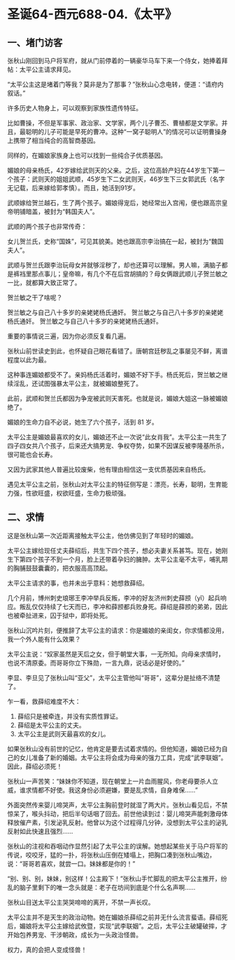 # 圣诞64-西元688-04.《太平》

## 一、堵门访客

张秋山刚回到马户将军府，就从门前停着的一辆豪华马车下来一个侍女，她捧着拜帖：太平公主请求拜见。

“太平公主这是堵着门等我？莫非是为了那事？”张秋山心念电转，便道：“请府内叙话。”

许多历史人物身上，可以观察到家族性遗传特征。

比如曹操，不但是军事家、政治家、文学家，两个儿子曹丕、曹植都是文学家。并且，最聪明的儿子可能是早死的曹冲。这种“一窝子聪明人”的情况可以证明曹操身上携带了相当纯合的高智商基因。

同样的，在媚娘家族身上也可以找到一些纯合子优质基因。

媚娘的母亲杨氏，42岁嫁给武则天的父亲。之后，这位高龄产妇在44岁生下第一个孩子：武则天的姐姐武顺，45岁生下二女武则天，46岁生下三女郭武氏（名字无记载，后来嫁给郭孝慎）。而且，她活到91岁。

武顺嫁给贺兰越石，生了两个孩子。媚娘得宠后，她经常出入宫闱，便也跟高宗皇帝明铺暗盖，被封为“韩国夫人”。

武顺的两个孩子也非常传奇：

女儿贺兰氏，史称“国姝”，可见其貌美。她也跟高宗李治搞在一起，被封为“魏国夫人”。

武顺与贺兰氏跟李治玩母女丼就够淫秽了，却也还算可以理解。男人嘛，满脑子都是裤裆里那点事儿；皇帝嘛，有几个不在后宫胡搞的？母女俩跟武顺儿子贺兰敏之一比，就都算大致正常了。

贺兰敏之干了啥呢？

贺兰敏之与自己八十多岁的亲姥姥杨氏通奸。
贺兰敏之与自己八十多岁的亲姥姥杨氏通奸。
贺兰敏之与自己八十多岁的亲姥姥杨氏通奸。

重要的事情说三遍，因为你必须反复看几遍。

张秋山前世读史到此，也怀疑自己眼花看错了。唐朝宫廷秽乱之事屡见不鲜，离谱程度以此为最。

这种事连媚娘都受不了。亲妈杨氏活着时，媚娘不好下手。杨氏死后，贺兰敏之继续淫乱，还试图强暴太平公主，就被媚娘整死了。

此前，武顺和贺兰氏都因为争宠被武则天害死。也就是说，媚娘大姐这一脉被媚娘绝了。

媚娘的生命力自不必说，她生了六个孩子，活到 81 岁。

太平公主是媚娘最喜欢的女儿，媚娘还不止一次说“此女肖我”。太平公主一共生了四子四女共八个孩子，后来还大搞男宠、争权夺势，如果不因谋反被李隆基所杀，很可能也会长寿。

又因为武家其他人普遍比较废柴，他有理由相信这一支优质基因来自杨氏。

遇见太平公主之前，张秋山对太平公主的特征侧写是：漂亮，长寿，聪明，生育能力强，性欲旺盛，权欲旺盛，生命力极顽强。

## 二、求情

这是张秋山第一次近距离接触太平公主，他仿佛见到了年轻时的媚娘。

太平公主嫁给现任丈夫薛绍后，共生下四个孩子，想必夫妻关系甚笃。现在，她刚生下第四个孩子不到一个月，脸上还带着孕妇的臃肿。太平公主毫不太平，哺乳期的胸脯鼓鼓囊囊的，把衣服高高顶起。

太平公主请求的事，也并未出乎意料：她想救薛绍。

几个月前，博州刺史琅琊王李冲举兵反叛，李冲的好友济州刺史薛𫖮（yǐ）起兵响应。叛乱仅仅持续了七天而已，李冲和薛𫖮都兵败身死。薛绍是薛𫖮的弟弟，因此也被牵扯进来，囚于狱中，即将处死。

张秋山沉吟片刻，便推辞了太平公主的请求：你是媚娘的亲闺女，你求情都没用，我一个外人能有什么效果？

太平公主说：“奴家虽然是天后之女，但于朝堂大事，一无所知。向母亲求情时，也说不清原委。而哥哥你立下殊勋，一言九鼎，说话必是好使的。”

李显、李旦见了张秋山叫“亚父”，太平公主管他叫“哥哥”，这辈分是扯络不清楚了。

乍一看，救薛绍难度不大：

1. 薛绍只是被牵连，并没有实质性罪证。
2. 薛绍是太平公主的丈夫。
3. 太平公主是武则天最喜欢的女儿。

如果张秋山没有前世的记忆，他肯定是要去试着求情的。但他知道，媚娘已经为自己的女儿准备了新的婚姻。太平公主将会成为母亲的强力工具，完成“武李联姻”。因此，薛绍必须死！

张秋山一声苦笑：“妹妹你不知道，现在朝堂上一片血雨腥风，你老母要杀人立威，谁求情都不好使。我这身份必须避嫌，要是乱求情，自身难保……”

外面突然传来婴儿啼哭声，太平公主胸前登时就湿了两大片。张秋山看见后，不禁惊呆了，喉头抖动，把后半句话咽了回去。前世他读到过：婴儿啼哭声能刺激母体释放催产素，引发泌乳反射。他曾以为这个过程得几分钟，没想到太平公主的泌乳反射如此快速且强烈……

张秋山的注视和吞咽动作显然引起了太平公主的误解。她想起某些关于马户将军的传说，咬咬牙，猛的一扑，将张秋山压倒在矮塌上，把胸口凑到张秋山嘴边，说：“哥哥若喜欢，就尝一口。妹妹都是你的！”

“别、别、别，妹妹，别这样！公主殿下！”张秋山手忙脚乱的把太平公主推开，纷乱的脑子里剩下的唯一念头就是：老子在坊间到底是个什么名声啊……

张秋山目送太平公主哭哭啼啼的离开，不禁一声长叹。

太平公主并不是天生的政治动物。她在媚娘杀薛绍之前并无什么流言蜚语。薛绍死后，媚娘将太平公主嫁给武攸暨，实现“武李联姻”。之后，太平公主破罐破摔，才开始包养男宠、干涉朝政，成长为一头政治怪兽。

权力，真的会把人变成怪兽！





